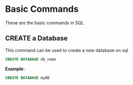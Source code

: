 # Basic Commands
These are the basic commands in SQL

## CREATE a Database
This command can be used to create a new database on sql
```sql
CREATE DATABASE db_name
```

**Example:**
```sql
CREATE DATABASE myDB
```